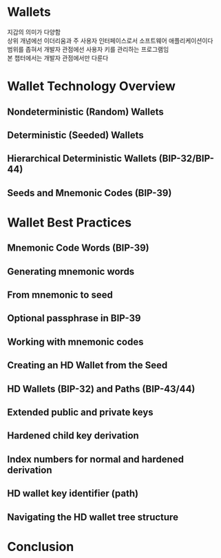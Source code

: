 # Wallets
지갑의 의미가 다양함  
상위 개념에선 이더리움과 주 사용자 인터페이스로서 소프트웨어 애플리케이션이다  
범위를 좁혀서 개발자 관점에선 사용자 키를 관리하는 프로그램임  
본 챕터에서는 개발자 관점에서만 다룬다  

# Wallet Technology Overview


## Nondeterministic (Random) Wallets


## Deterministic (Seeded) Wallets


## Hierarchical Deterministic Wallets (BIP-32/BIP-44)



## Seeds and Mnemonic Codes (BIP-39)


# Wallet Best Practices


## Mnemonic Code Words (BIP-39)



## Generating mnemonic words



## From mnemonic to seed


## Optional passphrase in BIP-39



## Working with mnemonic codes


## Creating an HD Wallet from the Seed


## HD Wallets (BIP-32) and Paths (BIP-43/44)


## Extended public and private keys



## Hardened child key derivation


## Index numbers for normal and hardened derivation


## HD wallet key identifier (path)


## Navigating the HD wallet tree structure


# Conclusion
